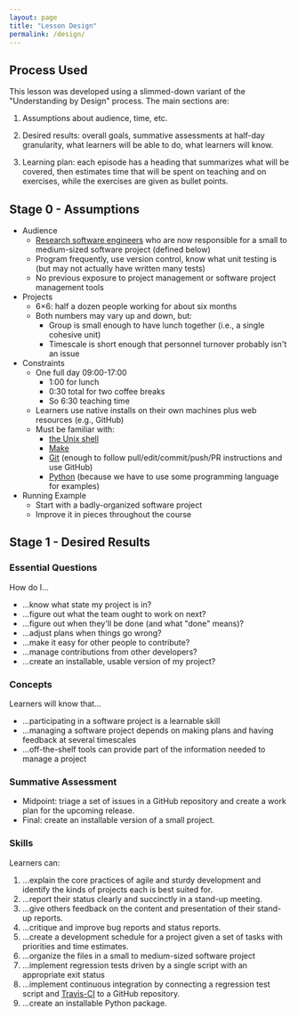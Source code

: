 ```yaml
---
layout: page
title: "Lesson Design"
permalink: /design/
---
```

## Process Used

This lesson was developed using a slimmed-down variant of the "Understanding by Design" process.
The main sections are:

1.  Assumptions about audience, time, etc.

2.  Desired results:
    overall goals, summative assessments at half-day granularity, what learners will be able to do, what learners will know.

3.  Learning plan:
    each episode has a heading that summarizes what will be covered,
    then estimates time that will be spent on teaching and on exercises,
    while the exercises are given as bullet points.

## Stage 0 - Assumptions

*   Audience
    *   [Research software engineers][rse]
        who are now responsible for a small to medium-sized software project (defined below)
    *   Program frequently, use version control, know what unit testing is (but may not actually have written many tests)
    *   No previous exposure to project management or software project management tools
*   Projects
    *   6×6: half a dozen people working for about six months
    *   Both numbers may vary up and down, but:
        *   Group is small enough to have lunch together (i.e., a single cohesive unit)
        *   Timescale is short enough that personnel turnover probably isn't an issue
*   Constraints
    *   One full day 09:00-17:00
        *   1:00 for lunch
        *   0:30 total for two coffee breaks
        *   So 6:30 teaching time
    *   Learners use native installs on their own machines plus web resources (e.g., GitHub)
    *   Must be familiar with:
        *   [the Unix shell][shell-lesson]
        *   [Make][make-lesson]
        *   [Git][git-lesson] (enough to follow pull/edit/commit/push/PR instructions and use GitHub)
        *   [Python][python-lesson] (because we have to use some programming language for examples)
*   Running Example
    *   Start with a badly-organized software project
    *   Improve it in pieces throughout the course

## Stage 1 - Desired Results

### Essential Questions

How do I...

*   ...know what state my project is in?
*   ...figure out what the team ought to work on next?
*   ...figure out when they'll be done (and what "done" means)?
*   ...adjust plans when things go wrong?
*   ...make it easy for other people to contribute?
*   ...manage contributions from other developers?
*   ...create an installable, usable version of my project?

### Concepts

Learners will know that...

*   ...participating in a software project is a learnable skill
*   ...managing a software project depends on making plans and having feedback at several timescales
*   ...off-the-shelf tools can provide part of the information needed to manage a project

### Summative Assessment

*   Midpoint: triage a set of issues in a GitHub repository
    and create a work plan for the upcoming release.
*   Final: create an installable version of a small project.

### Skills

Learners can:

1.  ...explain the core practices of agile and sturdy development
    and identify the kinds of projects each is best suited for.
2.  ...report their status clearly and succinctly in a stand-up meeting.
3.  ...give others feedback on the content and presentation of their stand-up reports.
4.  ...critique and improve bug reports and status reports.
5.  ...create a development schedule for a project
    given a set of tasks with priorities and time estimates.
6.  ...organize the files in a small to medium-sized software project
7.  ...implement regression tests driven by
    a single script with an appropriate exit status
8.  ...implement continuous integration by connecting
    a regression test script and [Travis-CI][travis-pr]
    to a GitHub repository.
9.  ...create an installable Python package.

[git-lesson]: https://swcarpentry.github.io/git-novice/
[make-lesson]: https://swcarpentry.github.io/make-novice/
[python-lesson]: https://swcarpentry.github.io/python-novice-gapminder/
[rse]: http://www.rse.ac.uk/
[shell-lesson]: https://swcarpentry.github.io/shell-novice/
[travis-pr]: https://docs.travis-ci.com/user/pull-requests
